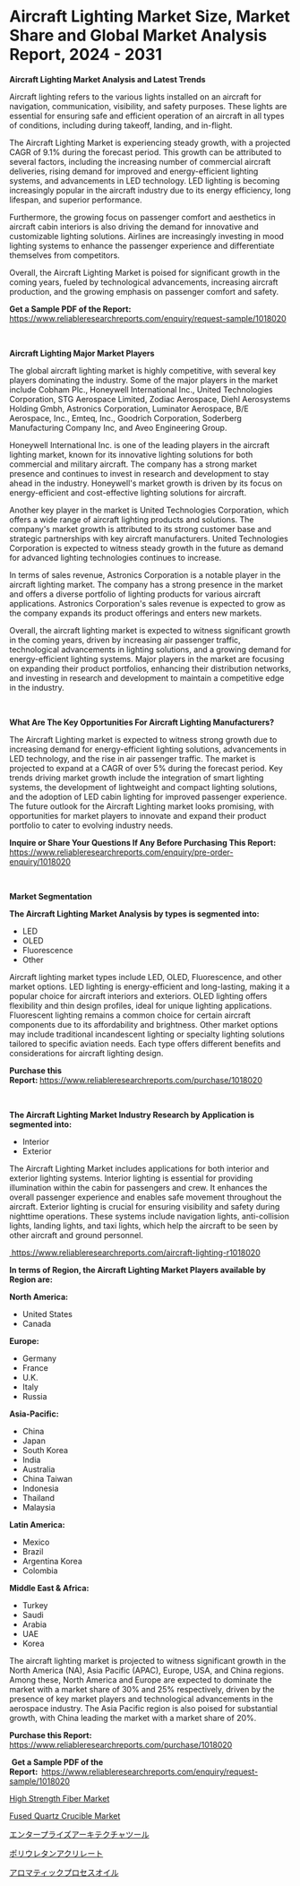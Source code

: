 <p><h1>Aircraft Lighting Market Size, Market Share and Global Market Analysis Report, 2024 - 2031</h1></p><p><strong>Aircraft Lighting Market Analysis and Latest Trends</strong></p>
<p><p>Aircraft lighting refers to the various lights installed on an aircraft for navigation, communication, visibility, and safety purposes. These lights are essential for ensuring safe and efficient operation of an aircraft in all types of conditions, including during takeoff, landing, and in-flight.</p><p>The Aircraft Lighting Market is experiencing steady growth, with a projected CAGR of 9.1% during the forecast period. This growth can be attributed to several factors, including the increasing number of commercial aircraft deliveries, rising demand for improved and energy-efficient lighting systems, and advancements in LED technology. LED lighting is becoming increasingly popular in the aircraft industry due to its energy efficiency, long lifespan, and superior performance.</p><p>Furthermore, the growing focus on passenger comfort and aesthetics in aircraft cabin interiors is also driving the demand for innovative and customizable lighting solutions. Airlines are increasingly investing in mood lighting systems to enhance the passenger experience and differentiate themselves from competitors.</p><p>Overall, the Aircraft Lighting Market is poised for significant growth in the coming years, fueled by technological advancements, increasing aircraft production, and the growing emphasis on passenger comfort and safety.</p></p>
<p><strong>Get a Sample PDF of the Report:&nbsp;</strong> <a href="https://www.reliableresearchreports.com/enquiry/request-sample/1018020">https://www.reliableresearchreports.com/enquiry/request-sample/1018020</a></p>
<p>&nbsp;</p>
<p><strong>Aircraft Lighting Major Market Players</strong></p>
<p><p>The global aircraft lighting market is highly competitive, with several key players dominating the industry. Some of the major players in the market include Cobham Plc., Honeywell International Inc., United Technologies Corporation, STG Aerospace Limited, Zodiac Aerospace, Diehl Aerosystems Holding Gmbh, Astronics Corporation, Luminator Aerospace, B/E Aerospace, Inc., Emteq, Inc., Goodrich Corporation, Soderberg Manufacturing Company Inc, and Aveo Engineering Group.</p><p>Honeywell International Inc. is one of the leading players in the aircraft lighting market, known for its innovative lighting solutions for both commercial and military aircraft. The company has a strong market presence and continues to invest in research and development to stay ahead in the industry. Honeywell's market growth is driven by its focus on energy-efficient and cost-effective lighting solutions for aircraft.</p><p>Another key player in the market is United Technologies Corporation, which offers a wide range of aircraft lighting products and solutions. The company's market growth is attributed to its strong customer base and strategic partnerships with key aircraft manufacturers. United Technologies Corporation is expected to witness steady growth in the future as demand for advanced lighting technologies continues to increase.</p><p>In terms of sales revenue, Astronics Corporation is a notable player in the aircraft lighting market. The company has a strong presence in the market and offers a diverse portfolio of lighting products for various aircraft applications. Astronics Corporation's sales revenue is expected to grow as the company expands its product offerings and enters new markets.</p><p>Overall, the aircraft lighting market is expected to witness significant growth in the coming years, driven by increasing air passenger traffic, technological advancements in lighting solutions, and a growing demand for energy-efficient lighting systems. Major players in the market are focusing on expanding their product portfolios, enhancing their distribution networks, and investing in research and development to maintain a competitive edge in the industry.</p></p>
<p>&nbsp;</p>
<p><strong>What Are The Key Opportunities For Aircraft Lighting Manufacturers?</strong></p>
<p><p>The Aircraft Lighting market is expected to witness strong growth due to increasing demand for energy-efficient lighting solutions, advancements in LED technology, and the rise in air passenger traffic. The market is projected to expand at a CAGR of over 5% during the forecast period. Key trends driving market growth include the integration of smart lighting systems, the development of lightweight and compact lighting solutions, and the adoption of LED cabin lighting for improved passenger experience. The future outlook for the Aircraft Lighting market looks promising, with opportunities for market players to innovate and expand their product portfolio to cater to evolving industry needs.</p></p>
<p><strong>Inquire or Share Your Questions If Any Before Purchasing This Report:</strong> <a href="https://www.reliableresearchreports.com/enquiry/pre-order-enquiry/1018020">https://www.reliableresearchreports.com/enquiry/pre-order-enquiry/1018020</a></p>
<p>&nbsp;</p>
<p><strong>Market Segmentation</strong></p>
<p><strong>The Aircraft Lighting Market Analysis by types is segmented into:</strong></p>
<p><ul><li>LED</li><li>OLED</li><li>Fluorescence</li><li>Other</li></ul></p>
<p><p>Aircraft lighting market types include LED, OLED, Fluorescence, and other market options. LED lighting is energy-efficient and long-lasting, making it a popular choice for aircraft interiors and exteriors. OLED lighting offers flexibility and thin design profiles, ideal for unique lighting applications. Fluorescent lighting remains a common choice for certain aircraft components due to its affordability and brightness. Other market options may include traditional incandescent lighting or specialty lighting solutions tailored to specific aviation needs. Each type offers different benefits and considerations for aircraft lighting design.</p></p>
<p><strong>Purchase this Report:&nbsp;</strong><a href="https://www.reliableresearchreports.com/purchase/1018020">https://www.reliableresearchreports.com/purchase/1018020</a></p>
<p>&nbsp;</p>
<p><strong>The Aircraft Lighting Market Industry Research by Application is segmented into:</strong></p>
<p><ul><li>Interior</li><li>Exterior</li></ul></p>
<p><p>The Aircraft Lighting Market includes applications for both interior and exterior lighting systems. Interior lighting is essential for providing illumination within the cabin for passengers and crew. It enhances the overall passenger experience and enables safe movement throughout the aircraft. Exterior lighting is crucial for ensuring visibility and safety during nighttime operations. These systems include navigation lights, anti-collision lights, landing lights, and taxi lights, which help the aircraft to be seen by other aircraft and ground personnel.</p></p>
<p><a href="https://www.reliableresearchreports.com/aircraft-lighting-r1018020">&nbsp;https://www.reliableresearchreports.com/aircraft-lighting-r1018020</a></p>
<p><strong>In terms of Region, the Aircraft Lighting Market Players available by Region are:</strong></p>
<p>
    <p> <strong> North America: </strong>
        <ul>
            <li>United States</li>
            <li>Canada</li>
        </ul>
        </p> 
    <p> <strong> Europe: </strong>
        <ul>
            <li>Germany</li>
            <li>France</li>
            <li>U.K.</li>
            <li>Italy</li>
            <li>Russia</li>
        </ul>
        </p> 
    <p> <strong> Asia-Pacific: </strong>
        <ul>
            <li>China</li>
            <li>Japan</li>
            <li>South Korea</li>
            <li>India</li>
            <li>Australia</li>
            <li>China Taiwan</li>
            <li>Indonesia</li>
            <li>Thailand</li>
            <li>Malaysia</li>
        </ul>
        </p> 
    <p> <strong> Latin America: </strong>
        <ul>
            <li>Mexico</li>
            <li>Brazil</li>
            <li>Argentina Korea</li>
            <li>Colombia</li>
        </ul>
        </p> 
    <p> <strong> Middle East & Africa: </strong>
        <ul>
            <li>Turkey</li>
            <li>Saudi</li>
            <li>Arabia</li>
            <li>UAE</li>
            <li>Korea</li>
        </ul>
    </p>
    </p>
<p><p>The aircraft lighting market is projected to witness significant growth in the North America (NA), Asia Pacific (APAC), Europe, USA, and China regions. Among these, North America and Europe are expected to dominate the market with a market share of 30% and 25% respectively, driven by the presence of key market players and technological advancements in the aerospace industry. The Asia Pacific region is also poised for substantial growth, with China leading the market with a market share of 20%.</p></p>
<p><strong>Purchase this Report: </strong><a href="https://www.reliableresearchreports.com/purchase/1018020">https://www.reliableresearchreports.com/purchase/1018020</a></p>
<p>&nbsp;<strong>Get a Sample PDF of the Report:&nbsp;&nbsp;</strong><a href="https://www.reliableresearchreports.com/enquiry/request-sample/1018020">https://www.reliableresearchreports.com/enquiry/request-sample/1018020</a></p>
<p><strong></strong></p>
<p><p><a href="https://issuu.com/reportprime-2/docs/high-strength-fiber-market-size-2030.pptx">High Strength Fiber Market</a></p><p><a href="https://issuu.com/reportprime-2/docs/fused-quartz-crucible-market-size-2030.pptx">Fused Quartz Crucible Market</a></p><p><a href="https://medium.com/@coraltrout1923/%E3%82%A8%E3%83%B3%E3%82%BF%E3%83%BC%E3%83%97%E3%83%A9%E3%82%A4%E3%82%BA%E3%82%A2%E3%83%BC%E3%82%AD%E3%83%86%E3%82%AF%E3%83%81%E3%83%A3%E3%83%84%E3%83%BC%E3%83%AB%E3%81%AE%E5%B8%82%E5%A0%B4%E5%B1%95%E6%9C%9B-%E7%94%A3%E6%A5%AD%E6%A6%82%E8%A6%81%E3%81%A8%E4%BA%88%E6%B8%AC-2024%E5%B9%B4%E3%81%8B%E3%82%892031%E5%B9%B4-d6cc2b8f9b96">エンタープライズアーキテクチャツール</a></p><p><a href="https://github.com/efcvopdgkdx128/Market-Research-Report-List-1/blob/main/831958629238.md">ポリウレタンアクリレート</a></p><p><a href="https://github.com/hwbcz413288296/Market-Research-Report-List-1/blob/main/780479629239.md">アロマティックプロセスオイル</a></p></p>